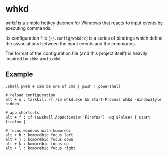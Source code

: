 # whkd

_whkd_ is a simple hotkey daemon for Windows that reacts to input events by executing commands.

Its configuration file (`~/.config/whkdrc`) is a series of bindings which define the associations between the input events and the commands.

The format of the configuration file (and this project itself) is heavily inspired by `skhd` and `sxhkd`.

## Example

```
.shell pwsh # can be one of cmd | pwsh | powershell

# reload configuration
alt + o : taskkill /f /im whkd.exe && Start-Process whkd -WindowStyle hidden

# app shortcuts
alt + f : if ($wshell.AppActivate('Firefox') -eq $False) { start firefox }

# focus windows with komorebi
alt + h : komorebic focus left
alt + j : komorebic focus down
alt + k : komorebic focus up
alt + l : komorebic focus right
```
